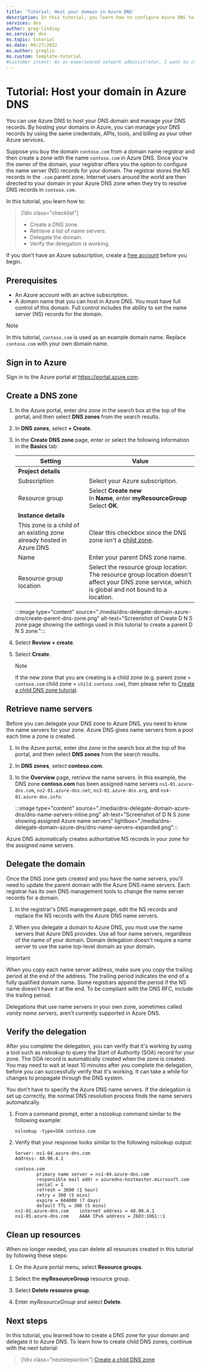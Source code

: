 ```yaml
---
title: 'Tutorial: Host your domain in Azure DNS'
description: In this tutorial, you learn how to configure Azure DNS to host your DNS zones using Azure portal.
services: dns
author: greg-lindsay
ms.service: dns
ms.topic: tutorial
ms.date: 09/27/2022
ms.author: greglin
ms.custom: template-tutorial
#Customer intent: As an experienced network administrator, I want to configure Azure DNS, so I can host DNS zones.
---
```


# Tutorial: Host your domain in Azure DNS

You can use Azure DNS to host your DNS domain and manage your DNS records. By hosting your domains in Azure, you can manage your DNS records by using the same credentials, APIs, tools, and billing as your other Azure services.

Suppose you buy the domain `contoso.com` from a domain name registrar and then create a zone with the name `contoso.com` in Azure DNS. Since you're the owner of the domain, your registrar offers you the option to configure the name server (NS) records for your domain. The registrar stores the NS records in the `.com` parent zone. Internet users around the world are then directed to your domain in your Azure DNS zone when they try to resolve DNS records in `contoso.com`.

In this tutorial, you learn how to:

> [!div class="checklist"]
> * Create a DNS zone.
> * Retrieve a list of name servers.
> * Delegate the domain.
> * Verify the delegation is working.

If you don’t have an Azure subscription, create a [free account](https://azure.microsoft.com/free/?WT.mc_id=A261C142F) before you begin.

## Prerequisites

* An Azure account with an active subscription.
* A domain name that you can host in Azure DNS. You must have full control of this domain. Full control includes the ability to set the name server (NS) records for the domain.

> [!NOTE]
> In this tutorial, `contoso.com` is used as an example domain name. Replace `contoso.com` with your own domain name.

## Sign in to Azure

Sign in to the Azure portal at https://portal.azure.com.

## Create a DNS zone

1. In the Azure portal, enter *dns zone* in the search box at the top of the portal, and then select **DNS zones** from the search results.

1. In **DNS zones**, select **+ Create**.

1. In the **Create DNS zone** page, enter or select the following information in the **Basics** tab:

    | Setting | Value |
    | ------- | ----- |
    | **Project details**  |       |
    | Subscription | Select your Azure subscription.|
    | Resource group | Select **Create new** </br> In **Name**, enter **myResourceGroup** </br> Select **OK**. |
    | **Instance details** |       |
    | This zone is a child of an existing zone already hosted in Azure DNS | Clear this checkbox since the DNS zone isn't a [child zone](./tutorial-public-dns-zones-child.md). |
    | Name | Enter your parent DNS zone name. |
    | Resource group location | Select the resource group location. </br> The resource group location doesn't affect your DNS zone service, which is global and not bound to a location. |

    :::image type="content" source="./media/dns-delegate-domain-azure-dns/create-parent-dns-zone.png" alt-text="Screenshot of Create D N S zone page showing the settings used in this tutorial to create a parent D N S zone.":::

1. Select **Review + create**.    
1. Select **Create**.

   > [!NOTE] 
   > If the new zone that you are creating is a child zone (e.g. parent zone = `contoso.com` child zone = `child.contoso.com`), then please refer to [Create a child DNS zone tutorial](./tutorial-public-dns-zones-child.md).

## Retrieve name servers

Before you can delegate your DNS zone to Azure DNS, you need to know the name servers for your zone. Azure DNS gives name servers from a pool each time a zone is created.

1. In the Azure portal, enter *dns zone* in the search box at the top of the portal, and then select **DNS zones** from the search results.

1. In **DNS zones**, select **contoso.com**.

1. In the **Overview** page, retrieve the name servers. In this example, the DNS zone **contoso.com** has been assigned name servers `ns1-01.azure-dns.com`, `ns2-01.azure-dns.net`, `ns3-01.azure-dns.org`, and `ns4-01.azure-dns.info`:

    :::image type="content" source="./media/dns-delegate-domain-azure-dns/dns-name-servers-inline.png" alt-text="Screenshot of D N S zone showing assigned Azure name servers" lightbox="./media/dns-delegate-domain-azure-dns/dns-name-servers-expanded.png":::

Azure DNS automatically creates authoritative NS records in your zone for the assigned name servers.

## Delegate the domain

Once the DNS zone gets created and you have the name servers, you'll need to update the parent domain with the Azure DNS name servers. Each registrar has its own DNS management tools to change the name server records for a domain. 

1. In the registrar's DNS management page, edit the NS records and replace the NS records with the Azure DNS name servers.

1. When you delegate a domain to Azure DNS, you must use the name servers that Azure DNS provides. Use all four name servers, regardless of the name of your domain. Domain delegation doesn't require a name server to use the same top-level domain as your domain.

> [!IMPORTANT]
> When you copy each name server address, make sure you copy the trailing period at the end of the address. The trailing period indicates the end of a fully qualified domain name. Some registrars append the period if the NS name doesn't have it at the end. To be compliant with the DNS RFC, include the trailing period.

Delegations that use name servers in your own zone, sometimes called *vanity name servers*, aren't currently supported in Azure DNS.

## Verify the delegation

After you complete the delegation, you can verify that it's working by using a tool such as *nslookup* to query the Start of Authority (SOA) record for your zone. The SOA record is automatically created when the zone is created. You may need to wait at least 10 minutes after you complete the delegation, before you can successfully verify that it's working. It can take a while for changes to propagate through the DNS system.

You don't have to specify the Azure DNS name servers. If the delegation is set up correctly, the normal DNS resolution process finds the name servers automatically.

1. From a command prompt, enter a nslookup command similar to the following example:

   ```
   nslookup -type=SOA contoso.com
   ```

1. Verify that your response looks similar to the following nslookup output:

   ```
   Server: ns1-04.azure-dns.com
   Address: 40.90.4.1

   contoso.com
           primary name server = ns1-04.azure-dns.com
           responsible mail addr = azuredns-hostmaster.microsoft.com
           serial = 1
           refresh = 3600 (1 hour)
           retry = 300 (5 mins)
           expire = 604800 (7 days)
           default TTL = 300 (5 mins)
   ns1-01.azure-dns.com    internet address = 40.90.4.1
   ns1-01.azure-dns.com    AAAA IPv6 address = 2603:1061::1
   ```

## Clean up resources

When no longer needed, you can delete all resources created in this tutorial by following these steps:

1. On the Azure portal menu, select **Resource groups**.

2. Select the **myResourceGroup** resource group.

3. Select **Delete resource group**.

4. Enter *myResourceGroup* and select **Delete**.

## Next steps

In this tutorial, you learned how to create a DNS zone for your domain and delegate it to Azure DNS. To learn how to create child DNS zones, continue with the next tutorial:

> [!div class="nextstepaction"]
> [Create a child DNS zone](./tutorial-public-dns-zones-child.md)
